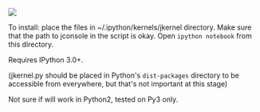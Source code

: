 ![](http://i.imgur.com/wL5ZTfu.png)

To install: place the files in ~/.ipython/kernels/jkernel directory. Make sure that the path to jconsole in the script is okay. Open `ipython notebook` from this directory.

Requires IPython 3.0+.

(jkernel.py should be placed in Python's `dist-packages` directory to be accessible from everywhere, but that's not important at this stage)

Not sure if will work in Python2, tested on Py3 only.

